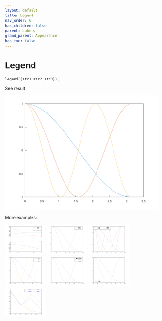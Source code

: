 ```yaml
---
layout: default
title: Legend
nav_order: 6
has_children: false
parent: Labels
grand_parent: Appearance
has_toc: false
---
```

# Legend

```cpp
legend({str1,str2,str3});
```


See result

[![example_legend_1](legend/legend_1.svg)](../../../../examples/appearance/labels/legend/legend_1.cpp)

More examples:
    
[![example_legend_2](legend/legend_2_thumb.png)](../../../../examples/appearance/labels/legend/legend_2.cpp)  [![example_legend_3](legend/legend_3_thumb.png)](../../../../examples/appearance/labels/legend/legend_3.cpp)  [![example_legend_4](legend/legend_4_thumb.png)](../../../../examples/appearance/labels/legend/legend_4.cpp)  [![example_legend_5](legend/legend_5_thumb.png)](../../../../examples/appearance/labels/legend/legend_5.cpp)  [![example_legend_6](legend/legend_6_thumb.png)](../../../../examples/appearance/labels/legend/legend_6.cpp)  [![example_legend_7](legend/legend_7_thumb.png)](../../../../examples/appearance/labels/legend/legend_7.cpp)  [![example_legend_8](legend/legend_8_thumb.png)](../../../../examples/appearance/labels/legend/legend_8.cpp)

  


